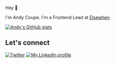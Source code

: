 Hey 👋 

I'm Andy Coupe. I'm a Frontend Lead at [Elsewhen](https://github.com/elsewhencode).

[![Andy's GitHub stats](https://github-readme-stats.vercel.app/api?username=andrewmcoupe&count_private=true&show_icons=true&theme=highcontrast)](https://github.com/anuraghazra/github-readme-stats)

## Let's connect

[![Twitter](https://img.shields.io/badge/twitter-blue.svg?&style=for-the-badge&logo=twitter&logoColor=white)](http://twitter.com/andycoupedev)
[![My LinkedIn profile](https://img.shields.io/badge/linkedin-%230077B5.svg?&style=for-the-badge&logo=linkedin&logoColor=white)](https://www.linkedin.com/in/andycoupe)
